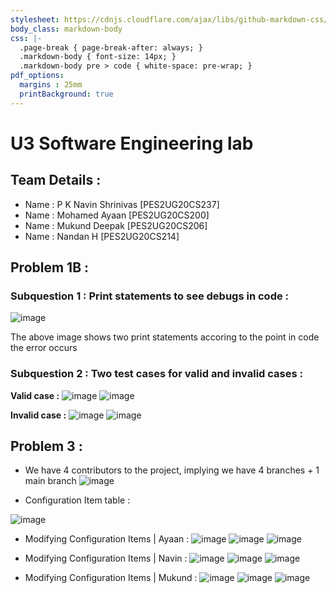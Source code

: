 ```yaml
---
stylesheet: https://cdnjs.cloudflare.com/ajax/libs/github-markdown-css/2.10.0/github-markdown.min.css
body_class: markdown-body
css: |-
  .page-break { page-break-after: always; }
  .markdown-body { font-size: 14px; }
  .markdown-body pre > code { white-space: pre-wrap; }
pdf_options:
  margins : 25mm
  printBackground: true
---
```

# U3 Software Engineering lab 

## Team Details : 
- Name : P K Navin Shrinivas [PES2UG20CS237]
- Name : Mohamed Ayaan [PES2UG20CS200]
- Name : Mukund Deepak [PES2UG20CS206]
- Name : Nandan H [PES2UG20CS214]

## Problem 1B : 

### Subquestion 1 : Print statements to see debugs in code : 
![image](./1b_1_1.png)

The above image shows two print statements accoring to the point in code the error occurs

### Subquestion 2 : Two test cases for valid and invalid cases :

**Valid case :**
![image](./1b_2_1.png)
![image](./1b_2_2.png)

**Invalid case :**
![image](./1b_2_3.png)
![image](./1b_2_4.png)

## Problem 3 : 

- We have 4 contributors to the project, implying we have 4 branches + 1 main branch
![image](./3_1.png)

- Configuration Item table : 
<!---->
<!-- | Item Name            | tracked? | Maintainer | Category    | Relation                    | Description                                                   | -->
<!-- |----------------------|----------|------------|-------------|-----------------------------|---------------------------------------------------------------| -->
<!-- | build.rs             | yes      | common     | build       | depends on proto            | Works as build script for software                            | -->
<!-- | main.rs              | yes      | common     | code        | driver code for all modules | Brings together entire program                                | -->
<!-- | data.proto           | yes      | Navin      | coupling    | build.rs depends on this    | Defines protocols for communication                           | -->
<!-- | .env                 | no       | common     | environment | -                           | Holds various build env vars                                  | -->
<!-- | target/              | no       | common     | build       | -                           | All builds go here                                            | -->
<!-- | CPUStat/lib.rs       | yes      | Navin      | code        | main.rs depends on this     | defines interface and modules for CPU module                  | -->
<!-- | CPUStat/statfuncs.rs | yes      | Navin      | code        | main.rs depends on this     | defines functions for CPU module                              | -->
<!-- | MEMStat/lib.rs       | yes      | Ayaan      | code        | main.rs depends on this     | defines interface and modules for MEM module                  | -->
<!-- | MEMStat/memfuncs.rs  | yes      | Ayaan      | code        | main.rs depends on this     | defines functions for MEM module                              | -->
<!-- | Cargo.toml           | yes      | common     | build       | build.rs depends on this    | Defines all modules and crate used for building this software | -->
<!-- |                      |          |            |             |                             |                                                               | -->
<!---->

![image](./table.png)

- Modifying Configuration Items | Ayaan : 
![image](./3_2.png)
![image](./3_3.png)
![image](./3_4.png)

- Modifying Configuration Items | Navin : 
![image](./3_5.png)
![image](./3_6.png)
![image](./3_7.png)

- Modifying Configuration Items | Mukund : 
![image](./3_8.png)
![image](./3_9.png)
![image](./3_10.png)









